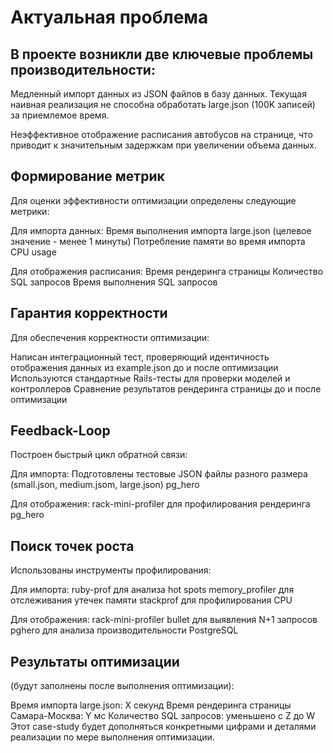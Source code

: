 # Актуальная проблема
## В проекте возникли две ключевые проблемы производительности:

Медленный импорт данных из JSON файлов в базу данных. Текущая наивная реализация не способна обработать large.json (100K записей) за приемлемое время.

Неэффективное отображение расписания автобусов на странице, что приводит к значительным задержкам при увеличении объема данных.

## Формирование метрик
Для оценки эффективности оптимизации определены следующие метрики:

Для импорта данных:
Время выполнения импорта large.json (целевое значение - менее 1 минуты)
Потребление памяти во время импорта
CPU usage

Для отображения расписания:
Время рендеринга страницы
Количество SQL запросов
Время выполнения SQL запросов

## Гарантия корректности
Для обеспечения корректности оптимизации:

Написан интеграционный тест, проверяющий идентичность отображения данных из example.json до и после оптимизации
Используются стандартные Rails-тесты для проверки моделей и контроллеров
Сравнение результатов рендеринга страницы до и после оптимизации

## Feedback-Loop
Построен быстрый цикл обратной связи:

Для импорта:
Подготовлены тестовые JSON файлы разного размера (small.json, medium.jsom, large.json)
pg_hero

Для отображения:
rack-mini-profiler для профилирования рендеринга
pg_hero

## Поиск точек роста
Использованы инструменты профилирования:

Для импорта:
ruby-prof для анализа hot spots
memory_profiler для отслеживания утечек памяти
stackprof для профилирования CPU

Для отображения:
rack-mini-profiler
bullet для выявления N+1 запросов
pghero для анализа производительности PostgreSQL

## Результаты оптимизации
(будут заполнены после выполнения оптимизации):

Время импорта large.json: X секунд
Время рендеринга страницы Самара-Москва: Y мс
Количество SQL запросов: уменьшено с Z до W
Этот case-study будет дополняться конкретными цифрами и деталями реализации по мере выполнения оптимизации.
